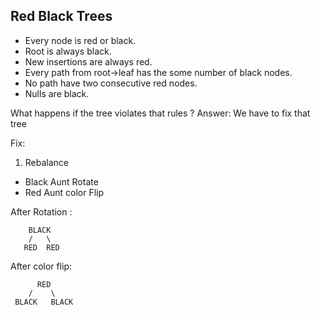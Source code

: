 ## Red Black Trees
- Every node is red or black.
- Root is always black.
- New insertions are always red.
- Every path from root->leaf has the some number of black nodes.
- No path have two consecutive red nodes.
- Nulls are black.

What happens if the tree violates that rules ?
Answer: We have to fix that tree

Fix:
1. Rebalance 
- Black Aunt Rotate
- Red Aunt color Flip

After Rotation :

        BLACK     
        /   \
       RED  RED 

After  color flip:   
       
          RED
        /    \
     BLACK   BLACK
     
     
        
            